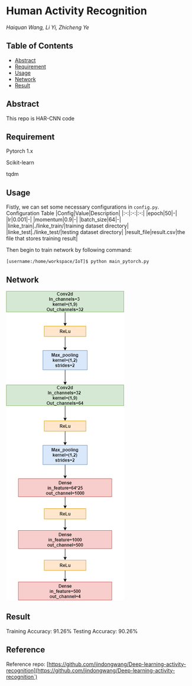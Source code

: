 # Human Activity Recognition
*Haiquan Wang, Li Yi, Zhicheng Ye*
## Table of Contents

*  [Abstract](#Abstract)
*  [Requirement](#Requirement)
*  [Usage](#Usage)
*  [Network](#Network)
*  [Result](#Result)


## Abstract

This repo is HAR-CNN code


## Requirement
Pytorch 1.x

Scikit-learn

tqdm

## Usage
Fistly, we can set some necessary configurations in `config.py`.
Configuration Table
|Config|Value|Description|
|:-:|:-:|:-:|
|epoch|50|-|
|lr|0.001|-|
|momentum|0.9|-|
|batch_size|64|-|
|linke_train|./linke_train/|training dataset directory|
|linke_test|./linke_test/|testing dataset directory|
|result_file|result.csv|the file that stores training result|

Then begin to train network by following command:
```sh
[username:/home/workspace/IoT]$ python main_pytorch.py
```

## Network
![img](./figs/IOT.png)


## Result
Training Accuracy: 91.26%
Testing Accuracy: 90.26%


## Reference
Reference repo: [https://github.com/jindongwang/Deep-learning-activity-recognition](https://github.com/jindongwang/Deep-learning-activity-recognition`)
